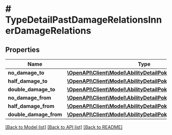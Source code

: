 # # TypeDetailPastDamageRelationsInnerDamageRelations

## Properties

Name | Type | Description | Notes
------------ | ------------- | ------------- | -------------
**no_damage_to** | [**\OpenAPI\Client\Model\AbilityDetailPokemonInnerPokemon[]**](AbilityDetailPokemonInnerPokemon.md) |  |
**half_damage_to** | [**\OpenAPI\Client\Model\AbilityDetailPokemonInnerPokemon[]**](AbilityDetailPokemonInnerPokemon.md) |  |
**double_damage_to** | [**\OpenAPI\Client\Model\AbilityDetailPokemonInnerPokemon[]**](AbilityDetailPokemonInnerPokemon.md) |  |
**no_damage_from** | [**\OpenAPI\Client\Model\AbilityDetailPokemonInnerPokemon[]**](AbilityDetailPokemonInnerPokemon.md) |  |
**half_damage_from** | [**\OpenAPI\Client\Model\AbilityDetailPokemonInnerPokemon[]**](AbilityDetailPokemonInnerPokemon.md) |  |
**double_damage_from** | [**\OpenAPI\Client\Model\AbilityDetailPokemonInnerPokemon[]**](AbilityDetailPokemonInnerPokemon.md) |  |

[[Back to Model list]](../../README.md#models) [[Back to API list]](../../README.md#endpoints) [[Back to README]](../../README.md)
